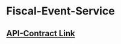 # Fiscal-Event-Service

## [API-Contract Link](https://redocly.github.io/redoc/?url=https://raw.githubusercontent.com/egovernments/iFix-Dev/develop/domain-services/fiscal-event-service/fiscal-event-service-0.1.0.yaml)
